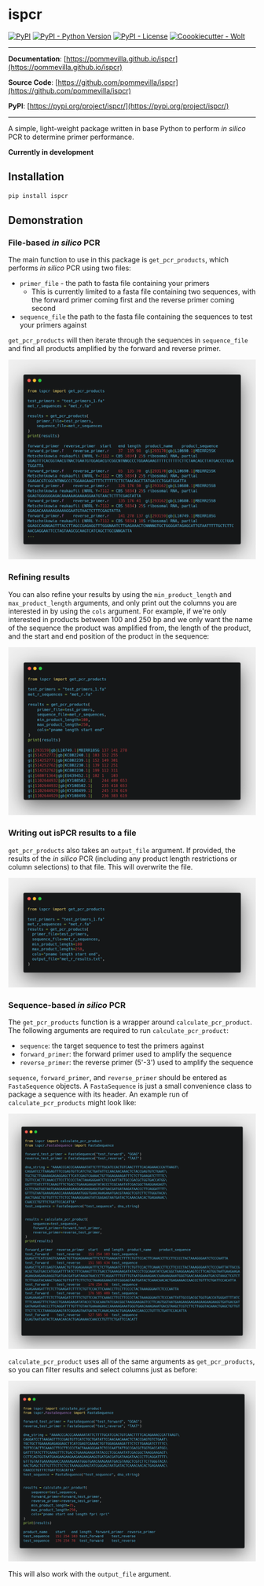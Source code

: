 # ispcr

[![PyPI](https://img.shields.io/pypi/v/ispcr?style=flat-square)](https://pypi.python.org/pypi/ispcr/)
[![PyPI - Python Version](https://img.shields.io/pypi/pyversions/ispcr?style=flat-square)](https://pypi.python.org/pypi/ispcr/)
[![PyPI - License](https://img.shields.io/pypi/l/ispcr?style=flat-square)](https://pypi.python.org/pypi/ispcr/)
[![Coookiecutter - Wolt](https://img.shields.io/badge/cookiecutter-Wolt-00c2e8?style=flat-square&logo=cookiecutter&logoColor=D4AA00&link=https://github.com/woltapp/wolt-python-package-cookiecutter)](https://github.com/woltapp/wolt-python-package-cookiecutter)


---

**Documentation**: [https://pommevilla.github.io/ispcr](https://pommevilla.github.io/ispcr)

**Source Code**: [https://github.com/pommevilla/ispcr](https://github.com/pommevilla/ispcr)

**PyPI**: [https://pypi.org/project/ispcr/](https://pypi.org/project/ispcr/)

---

A simple, light-weight package written in base Python to perform *in silico* PCR to determine primer performance.

**Currently in development**

## Installation

```sh
pip install ispcr
```
## Demonstration

### File-based *in silico* PCR

The main function to use in this package is `get_pcr_products`, which performs *in silico* PCR using two files:
  * `primer_file` - the path to fasta file containing your primers
    * This is currently limited to a fasta file containing two sequences, with the forward primer coming first and the reverse primer coming second
  * `sequence_file` the path to the fasta file containing the sequences to test your primers against

`get_pcr_products` will then iterate through the sequences in `sequence_file` and find all products amplified by the forward and reverse primer.

![](imgs/get_pcr_products_1.png)

### Refining results

You can also refine your results by using the `min_product_length` and `max_product_length` arguments, and only print out the columns you are interested in by using the `cols` argument. For example, if we're only interested in products between 100 and 250 bp and we only want the name of the sequence the product was amplified from, the length of the product, and the start and end position of the product in the sequence:

![](imgs/get_pcr_products_2.png)

### Writing out isPCR results to a file

`get_pcr_products` also takes an `output_file` argument. If provided, the results of the *in silico* PCR (including any product length restrictions or column selections) to that file. This will overwrite the file.

![](imgs/get_pcr_products_3.png)

### Sequence-based *in silico* PCR

The `get_pcr_products` function is a wrapper around `calculate_pcr_product`. The following arguments are required to run `calculate_pcr_product`:
  * `sequence`: the target sequence to test the primers against
  * `forward_primer`: the forward primer used to amplify the sequence
  * `reverse_primer`: the reverse primer (5'-3') used to amplify the sequence

`sequence`, `forward_primer`, and `reverse_primer` should be entered as `FastaSequence` objects. A `FastaSequence` is just a small convenience class to package a sequence with its header. An example run of `calculate_pcr_products` might look like:

![](imgs/calculate_pcr_product_1.png)

`calculate_pcr_product` uses all of the same arguments as `get_pcr_products`, so you can filter results and select columns just as before:

![](imgs/calculate_pcr_product_2.png)

This will also work with the `output_file` argument.
